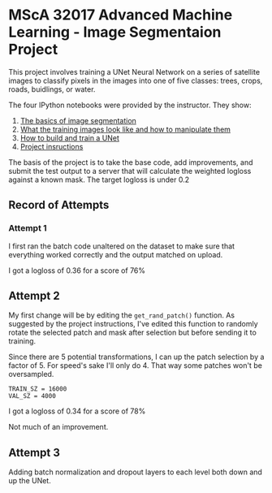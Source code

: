 # MScA 32017 Advanced Machine Learning - Image Segmentaion Project

This project involves training a UNet Neural Network on a series of satellite
images to classify pixels in the images into one of five classes: trees, crops,
roads, buidlings, or water.

The four IPython notebooks were provided by the instructor. They show:  
  1. [The basics of image segmentation](MScA_32017_ImageSegmentation1_Basics.ipynb)
  2. [What the training images look like and how to manipulate them](MScA_32017_ImageSegmentation2_DataExploration.ipynb)
  3. [How to build and train a UNet](MScA_32017_ImageSegmentation3_UNetSimple.ipynb)
  4. [Project insructions](MScA_32017_ImageSegmentation4_ProjectInstructions.ipynb)

The basis of the project is to take the base code, add improvements, and 
submit the test output to a server that will calculate the weighted logloss 
against a known mask. The target logloss is under 0.2

## Record of Attempts

### Attempt 1

I first ran the batch code unaltered on the dataset to make sure that everything
worked correctly and the output matched on upload.

I got a logloss of 0.36 for a score of 76%

## Attempt 2

My first change will be by editing the `get_rand_patch()` function. As suggested
by the project instructions, I've edited this function to randomly rotate the 
selected patch and mask after selection but before sending it to training.

Since there are 5 potential transformations, I can up the patch selection by a 
factor of 5. For speed's sake I'll only do 4. That way some patches won't be
oversampled.

    TRAIN_SZ = 16000 
    VAL_SZ = 4000    

I got a logloss of 0.34 for a score of 78%

Not much of an improvement.

## Attempt 3

Adding batch normalization and dropout layers to each level both down and up
the UNet.

